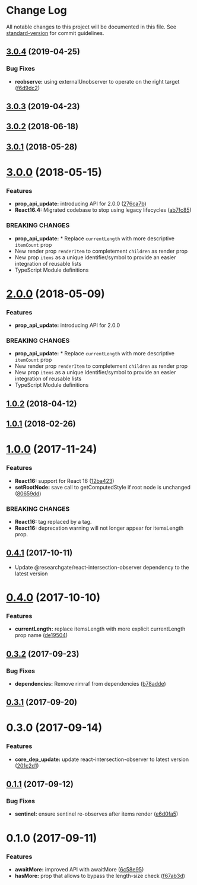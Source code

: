 # Change Log

All notable changes to this project will be documented in this file. See [standard-version](https://github.com/conventional-changelog/standard-version) for commit guidelines.

<a name="3.0.4"></a>
## [3.0.4](https://github.com/researchgate/react-intersection-list/compare/v3.0.3...v3.0.4) (2019-04-25)


### Bug Fixes

* **reobserve:** using externalUnobserver to operate on the right target ([f6d9dc2](https://github.com/researchgate/react-intersection-list/commit/f6d9dc2))



<a name="3.0.3"></a>
## [3.0.3](https://github.com/researchgate/react-intersection-list/compare/v3.0.2...v3.0.3) (2019-04-23)



<a name="3.0.2"></a>
## [3.0.2](https://github.com/researchgate/react-intersection-list/compare/v3.0.1...v3.0.2) (2018-06-18)



<a name="3.0.1"></a>
## [3.0.1](https://github.com/researchgate/react-intersection-list/compare/v3.0.0...v3.0.1) (2018-05-28)



<a name="3.0.0"></a>
# [3.0.0](https://github.com/researchgate/react-intersection-list/compare/v1.0.2...v3.0.0) (2018-05-15)


### Features

* **prop_api_update:** introducing API for 2.0.0 ([276ca7b](https://github.com/researchgate/react-intersection-list/commit/276ca7b))
* **React16.4:** Migrated codebase to stop using legacy lifecycles ([ab7fc85](https://github.com/researchgate/react-intersection-list/commit/ab7fc85))


### BREAKING CHANGES

* **prop_api_update:** * Replace `currentLength` with more descriptive `itemCount` prop
* New render prop `renderItem` to completement `children` as render prop
* New prop `items` as a unique identifier/symbol to provide an easier integration of reusable lists
* TypeScript Module definitions



<a name="2.0.0"></a>
# [2.0.0](https://github.com/researchgate/react-intersection-list/compare/v1.0.2...v2.0.0) (2018-05-09)


### Features

* **prop_api_update:** introducing API for 2.0.0


### BREAKING CHANGES

* **prop_api_update:** * Replace `currentLength` with more descriptive `itemCount` prop
* New render prop `renderItem` to completement `children` as render prop
* New prop `items` as a unique identifier/symbol to provide an easier integration of reusable lists
* TypeScript Module definitions



<a name="1.0.2"></a>
## [1.0.2](https://github.com/researchgate/react-intersection-list/compare/v1.0.1...v1.0.2) (2018-04-12)



<a name="1.0.1"></a>
## [1.0.1](https://github.com/researchgate/react-intersection-list/compare/v1.0.0...v1.0.1) (2018-02-26)



<a name="1.0.0"></a>
# [1.0.0](https://github.com/researchgate/react-intersection-list/compare/v0.4.1...v1.0.0) (2017-11-24)


### Features

* **React16:** support for React 16 ([12ba423](https://github.com/researchgate/react-intersection-list/commit/12ba423))
* **setRootNode:** save call to getComputedStyle if root node is unchanged ([80659dd](https://github.com/researchgate/react-intersection-list/commit/80659dd))


### BREAKING CHANGES

* **React16:** <sentinel> tag replaced by a <span> tag.
* **React16:** deprecation warning will not longer appear for itemsLength prop.



<a name="0.4.1"></a>
## [0.4.1](https://github.com/researchgate/react-intersection-list/compare/v0.4.0...v0.4.1) (2017-10-11)


* Update @researchgate/react-intersection-observer dependency to the latest version



<a name="0.4.0"></a>
# [0.4.0](https://github.com/researchgate/react-intersection-list/compare/v0.3.2...v0.4.0) (2017-10-10)


### Features

* **currentLength:** replace itemsLength with more explicit currentLength prop name ([de19504](https://github.com/researchgate/react-intersection-list/commit/de19504))



<a name="0.3.2"></a>
## [0.3.2](https://github.com/researchgate/react-intersection-list/compare/v0.3.1...v0.3.2) (2017-09-23)


### Bug Fixes

* **dependencies:** Remove rimraf from dependencies ([b78adde](https://github.com/researchgate/react-intersection-list/commit/b78adde))



<a name="0.3.1"></a>
## [0.3.1](https://github.com/researchgate/react-intersection-list/compare/v0.3.0...v0.3.1) (2017-09-20)



<a name="0.3.0"></a>
# 0.3.0 (2017-09-14)


### Features

* **core_dep_update:** update react-intersection-observer to latest version ([201c2d1](https://github.com/researchgate/react-intersection-list/commit/201c2d1))



<a name="0.1.1"></a>
## [0.1.1](https://github.com/researchgate/react-intersection-list/compare/v0.1.0...v0.1.1) (2017-09-12)


### Bug Fixes

* **sentinel:** ensure sentinel re-observes after items render ([e6d0fa5](https://github.com/researchgate/react-intersection-list/commit/e6d0fa5))



<a name="0.1.0"></a>
# 0.1.0 (2017-09-11)


### Features

* **awaitMore:** improved API with awaitMore ([6c58e95](https://github.com/researchgate/react-intersection-list/commit/6c58e95))
* **hasMore:** prop that allows to bypass the length-size check ([f67ab3d](https://github.com/researchgate/react-intersection-list/commit/f67ab3d))
